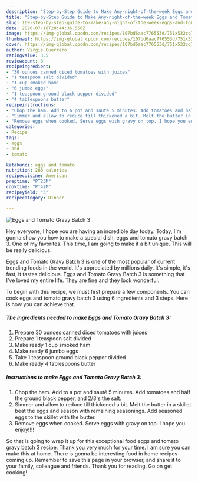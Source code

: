 ```yaml
---
description: "Step-by-Step Guide to Make Any-night-of-the-week Eggs and Tomato Gravy Batch 3"
title: "Step-by-Step Guide to Make Any-night-of-the-week Eggs and Tomato Gravy Batch 3"
slug: 169-step-by-step-guide-to-make-any-night-of-the-week-eggs-and-tomato-gravy-batch-3
date: 2020-07-18T20:44:36.556Z
image: https://img-global.cpcdn.com/recipes/107bd6aac776553d/751x532cq70/eggs-and-tomato-gravy-batch-3-recipe-main-photo.jpg
thumbnail: https://img-global.cpcdn.com/recipes/107bd6aac776553d/751x532cq70/eggs-and-tomato-gravy-batch-3-recipe-main-photo.jpg
cover: https://img-global.cpcdn.com/recipes/107bd6aac776553d/751x532cq70/eggs-and-tomato-gravy-batch-3-recipe-main-photo.jpg
author: Virgie Guerrero
ratingvalue: 3.5
reviewcount: 3
recipeingredient:
- "30 ounces canned diced tomatoes with juices"
- "1 teaspoon salt divided"
- "1 cup smoked ham"
- "6 jumbo eggs"
- "1 teaspoon ground black pepper divided"
- "4 tablespoons butter"
recipeinstructions:
- "Chop the ham. Add to a pot and sauté 5 minutes. Add tomatoes and half the ground black pepper, and 2/3&#39;s the salt."
- "Simmer and allow to reduce till thickened a bit. Melt the butter in a skillet beat the eggs and season with remaining seasonings. Add seasoned eggs to the skillet with the butter."
- "Remove eggs when cooked. Serve eggs with gravy on top. I hope you enjoy!!!!"
categories:
- Recipe
tags:
- eggs
- and
- tomato

katakunci: eggs and tomato 
nutrition: 283 calories
recipecuisine: American
preptime: "PT23M"
cooktime: "PT42M"
recipeyield: "3"
recipecategory: Dinner

---
```



![Eggs and Tomato Gravy Batch 3](https://img-global.cpcdn.com/recipes/107bd6aac776553d/751x532cq70/eggs-and-tomato-gravy-batch-3-recipe-main-photo.jpg)

Hey everyone, I hope you are having an incredible day today. Today, I'm gonna show you how to make a special dish, eggs and tomato gravy batch 3. One of my favorites. This time, I am going to make it a bit unique. This will be really delicious.



Eggs and Tomato Gravy Batch 3 is one of the most popular of current trending foods in the world. It's appreciated by millions daily. It's simple, it's fast, it tastes delicious. Eggs and Tomato Gravy Batch 3 is something that I've loved my entire life. They are fine and they look wonderful.


To begin with this recipe, we must first prepare a few components. You can cook eggs and tomato gravy batch 3 using 6 ingredients and 3 steps. Here is how you can achieve that.

<!--inarticleads1-->

##### The ingredients needed to make Eggs and Tomato Gravy Batch 3:

1. Prepare 30 ounces canned diced tomatoes with juices
1. Prepare 1 teaspoon salt divided
1. Make ready 1 cup smoked ham
1. Make ready 6 jumbo eggs
1. Take 1 teaspoon ground black pepper divided
1. Make ready 4 tablespoons butter




<!--inarticleads2-->

##### Instructions to make Eggs and Tomato Gravy Batch 3:

1. Chop the ham. Add to a pot and sauté 5 minutes. Add tomatoes and half the ground black pepper, and 2/3&#39;s the salt.
1. Simmer and allow to reduce till thickened a bit. Melt the butter in a skillet beat the eggs and season with remaining seasonings. Add seasoned eggs to the skillet with the butter.
1. Remove eggs when cooked. Serve eggs with gravy on top. I hope you enjoy!!!!




So that is going to wrap it up for this exceptional food eggs and tomato gravy batch 3 recipe. Thank you very much for your time. I am sure you can make this at home. There is gonna be interesting food in home recipes coming up. Remember to save this page in your browser, and share it to your family, colleague and friends. Thank you for reading. Go on get cooking!
